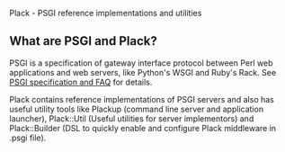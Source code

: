 Plack - PSGI reference implementations and utilities

## What are PSGI and Plack?

PSGI is a specification of gateway interface protocol between Perl web applications and web servers, like Python's WSGI and Ruby's Rack. See [PSGI specification and FAQ](http://github.com/miyagawa/psgi-specs) for details.

Plack contains reference implementations of PSGI servers and also has useful utility tools like Plackup (command line server and application launcher), Plack::Util (Useful utilities for server implementors) and Plack::Builder (DSL to quickly enable and configure Plack middleware in .psgi file).
